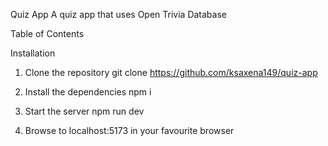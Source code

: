 Quiz App
A quiz app that uses Open Trivia Database 

Table of Contents

Installation
1. Clone the repository
git clone https://github.com/ksaxena149/quiz-app

2. Install the dependencies
npm i

3. Start the server
npm run dev

4. Browse to localhost:5173 in your favourite browser